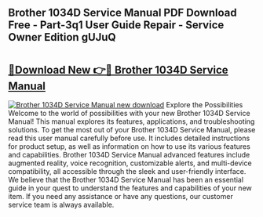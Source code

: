 ## Brother 1034D Service Manual PDF Download Free - Part-3q1 User Guide Repair - Service Owner Edition gUJuQ

# <h2><a href="http://bc27768.oget.top/?id=Brother+1034D+Service+Manual">🔗Download New 👉🔴 Brother 1034D Service Manual</a></h2>

[![Brother 1034D Service Manual new download](https://i.imgur.com/5g1atiW.png)](http://bc27768.oget.top/?id=Brother+1034D+Service+Manual)
Explore the Possibilities Welcome to the world of possibilities with your new Brother 1034D Service Manual! This manual explores its features, applications, and troubleshooting solutions. To get the most out of your Brother 1034D Service Manual, please read this user manual carefully before use. It includes detailed instructions for product setup, as well as information on how to use its various features and capabilities. Brother 1034D Service Manual advanced features include augmented reality, voice recognition, customizable alerts, and multi-device compatibility, all accessible through the sleek and user-friendly interface. We believe that the Brother 1034D Service Manual has been an essential guide in your quest to understand the features and capabilities of your new item. If you need any assistance or have any questions, our customer service team is always available.
